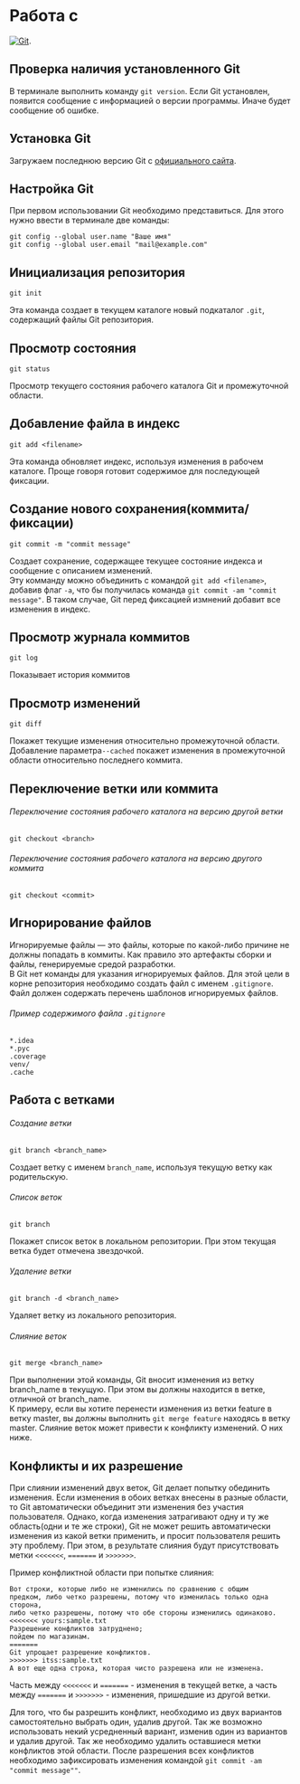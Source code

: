 # Работа с

[![Git](https://git-scm.com/images/logo@2x.png)](https://pages.github.com/).


## Проверка наличия установленного Git
В терминале выполнить команду `git version`. 
Если Git установлен, появится сообщение с информацией о версии программы. Иначе будет сообщение об ошибке.


## Установка Git
Загружаем последнюю версию Git с [официального сайта](https://git-scm.com/downloads).


## Настройка Git
При первом использовании Git необходимо представиться. Для этого нужно ввести в терминале две команды: 
```
git config --global user.name "Ваше имя"
git config --global user.email "mail@example.com"
```


## Инициализация репозитория
```
git init
```
Эта команда создает в текущем каталоге новый подкаталог `.git`, содержащий файлы Git репозитория.


## Просмотр состояния
```
git status
```
Просмотр текущего состояния рабочего каталога Git и промежуточной области.


## Добавление файла в индекс
```
git add <filename>
```
Эта команда обновляет индекс, используя изменения в рабочем каталоге. Проще говоря готовит содержимое для последующей 
фиксации.


## Создание нового сохранения(коммита/фиксации)
```
git commit -m "commit message"
```
Создает сохранение, содержащее текущее состояние индекса и сообщение с описанием изменений.  
Эту комманду можно объединить с командой `git add <filename>`, добавив флаг `-a`, что бы получилась команда 
`git commit -am "commit message"`. В таком случае, Git перед фиксацией измнений добавит все изменения в индекс.


## Просмотр журнала коммитов
```
git log
```
Показывает история коммитов


## Просмотр изменений
```
git diff
```
Покажет текущие изменения относительно промежуточной области. Добавление параметра`--cached` покажет изменения в 
промежуточной области относительно последнего коммита.


## Переключение ветки или коммита
###### Переключение состояния рабочего каталога на версию другой ветки
```
git checkout <branch>
```

###### Переключение состояния рабочего каталога на версию другого коммита
```
git checkout <commit>
```

## Игнорирование файлов

Игнорируемые файлы — это файлы, которые по какой-либо причине не должны попадать в коммиты. Как правило это артефакты сборки и файлы, генерируемые средой разработки.  
В Git нет команды для указания игнорируемых файлов. Для этой цели в корне репозитория необходимо создать файл с именем `.gitignore`.
Файл должен содержать перечень шаблонов игнорируемых файлов.

###### Пример содержимого файла `.gitignore`
```
*.idea
*.pyc
.coverage
venv/
.cache
```


## Работа с ветками

###### Создание ветки
```
git branch <branch_name>
```

Создает ветку с именем `branch_name`, используя текущую ветку как родительскую.

###### Список веток
```
git branch
```

Покажет список веток в локальном репозитории. При этом текущая ветка будет отмечена звездочкой.

###### Удаление ветки
```
git branch -d <branch_name>
```

Удаляет ветку из локального репозитория.

###### Слияние веток
```
git merge <branch_name>
```

При выполнении этой команды, Git вносит изменения из ветку branch_name в текущую. 
При этом вы должны находится в ветке, отличной от branch_name.  
К примеру, если вы хотите перенести изменения из ветки feature в ветку master, вы должны выполнить 
`git merge feature` находясь в ветку master. Слияние веток может привести к конфликту изменений. О них ниже.


## Конфликты и их разрешение

При слиянии изменений двух веток, Git делает попытку обединить изменения. Если изменения в обоих ветках внесены в 
разные области, то Git автоматически объединит эти изменения без участия пользователя. Однако, когда изменения 
затрагивают одну и ту же область(одни и те же строки), Git не может решить автоматически изменения из какой ветки 
применить, и просит пользователя решить эту проблему. При этом, в результате слияния будут присутствовать метки
`<<<<<<<`, `=======` и `>>>>>>>`.

Пример конфликтной области при попытке слияния:
```
Вот строки, которые либо не изменились по сравнению с общим 
предком, либо четко разрешены, потому что изменилась только одна сторона, 
либо четко разрешены, потому что обе стороны изменились одинаково. 
<<<<<<< yours:sample.txt 
Разрешение конфликтов затруднено; 
пойдем по магазинам. 
======= 
Git упрощает разрешение конфликтов. 
>>>>>>> itss:sample.txt 
А вот еще одна строка, которая чисто разрешена или не изменена.
```

Часть между `<<<<<<<` и `=======` - изменения в текущей ветке, а часть между `=======` и `>>>>>>>` - изменения, 
пришедшие из другой ветки.

Для того, что бы разрешить конфликт, необходимо из двух вариантов самостоятельно выбрать один, удалив другой. 
Так же возможно использовать некий усредненный вариант, изменив один из вариантов и удалив другой. 
Так же необходимо удалить оставшиеся метки конфликтов этой области. После разрешения всех конфликтов необходимо 
зафиксировать изменения командой `git commit -am "commit message""`.
